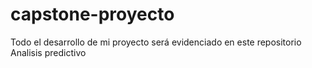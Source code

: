 # capstone-proyecto
Todo el desarrollo de mi proyecto será evidenciado en este repositorio 
Analisis predictivo
